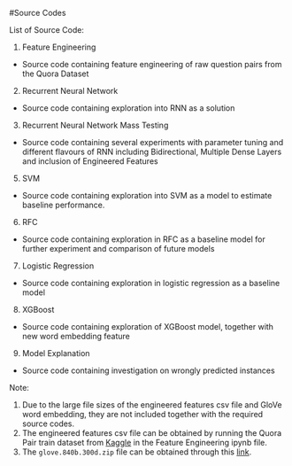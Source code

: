 #Source Codes

List of Source Code: 
1. Feature Engineering
- Source code containing feature engineering of raw question pairs from the Quora Dataset
2. Recurrent Neural Network
- Source code containing exploration into RNN as a solution
3. Recurrent Neural Network Mass Testing
- Source code containing several experiments with parameter tuning and different flavours
of RNN including Bidirectional, Multiple Dense Layers and inclusion of Engineered
Features 
5. SVM
- Source code containing exploration into SVM as a model to estimate baseline performance.
6. RFC
- Source code containing exploration in RFC as a baseline model for further experiment
and comparison of future models 
7. Logistic Regression
- Source code containing exploration in logistic regression as a baseline model 
8. XGBoost
- Source code containing exploration of XGBoost model, together with new word embedding feature
9. Model Explanation
- Source code containing investigation on wrongly predicted instances

Note: 
1. Due to the large file sizes of the engineered features csv file and GloVe word embedding, they are not included together with the required source codes. 
2. The engineered features csv file can be obtained by running the Quora Pair train dataset from [Kaggle](https://www.kaggle.com/c/quora-question-pairs/data) in the Feature Engineering ipynb file.
3. The `glove.840b.300d.zip` file can be obtained through this [link](https://nlp.stanford.edu/projects/glove/).
